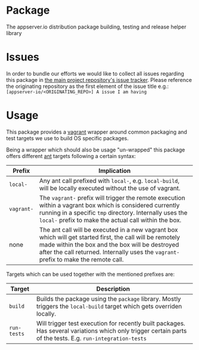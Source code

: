 # Package

The appserver.io distribution package building, testing and release helper library

# Issues
In order to bundle our efforts we would like to collect all issues regarding this package in [the main project repository's issue tracker](https://github.com/appserver-io/appserver/issues).
Please reference the originating repository as the first element of the issue title e.g.:
`[appserver-io/<ORIGINATING_REPO>] A issue I am having`

# Usage
This package provides a [vagrant](https://www.vagrantup.com/) wrapper around common packaging and test targets we use to build OS specific packages.

Being a wrapper which should also be usage "un-wrapped" this package offers different [ant](http://ant.apache.org/) targets following a certain syntax:

| Prefix     | Implication                                                                                                   |
| -----------| --------------------------------------------------------------------------------------------------------------|
| `local-`   | Any ant call prefixed with `local-`, e.g. `local-build`, will be locally executed without the use of vagrant. |
| `vagrant-` | The `vagrant-` prefix will trigger the remote execution within a vagrant box which is considered currently running in a specific `tmp` directory. Internally uses the `local-` prefix to make the actual call within the box. |
| none       | The ant call will be executed in a new vagrant box which will get started first, the call will be remotely made within the box and the box will be destroyed after the call returned. Internally uses the `vagrant-` prefix to make the remote call.   |

Targets which can be used together with the mentioned prefixes are:

| Target      | Description                                                                                                            |
| ------------| -----------------------------------------------------------------------------------------------------------------------|
| `build`     | Builds the package using the `package` library. Mostly triggers the `local-build` target which gets overriden locally. |
| `run-tests` | Will trigger test execution for recently built packages. Has several variations which only trigger certain parts of the tests. E.g. `run-integration-tests` |